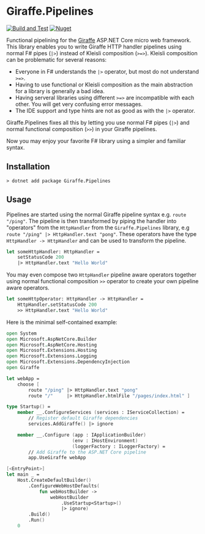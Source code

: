 # Giraffe.Pipelines

[![Build and Test](https://github.com/dbrattli/Giraffe.Pipelines/actions/workflows/build-and-test.yml/badge.svg)](https://github.com/dbrattli/Giraffe.Pipelines/actions/workflows/build-and-test.yml)
[![Nuget](https://img.shields.io/nuget/vpre/Giraffe.Pipelines)](https://www.nuget.org/packages/Giraffe.Pipelines/)


Functional pipelining for the
[Giraffe](https://github.com/giraffe-fsharp/Giraffe) ASP.NET Core micro
web framework. This library enables you to write Giraffe HTTP handler
pipelines using normal F# pipes (`|>`) instead of Kleisli composition
(`>=>`). Kleisli composition can be problematic for several reasons:

- Everyone in F# understands the `|>` operator, but most do not
  understand `>=>`.
- Having to use functional or Kleisli composition as the main
  abstraction for a library is generally a bad idea.
- Having serveral libraries using different `>=>` are incompatible with
  each other. You will get very confusing error messages.
- The IDE support and type hints are not as good as with the `|>`
  operator.

Giraffe.Pipelines fixes all this by letting you use normal F# pipes
(`|>`) and normal functional composition (`>>`) in your Giraffe
pipelines.

Now you may enjoy your favorite F# library using a simpler and familiar
syntax.

## Installation

```console
> dotnet add package Giraffe.Pipelines
```

## Usage

Pipelines are started using the normal Giraffe pipeline syntax e.g.
`route "/ping"`. The pipeline is then transformed by piping the handler
into "operators" from the `HttpHandler` from the `Giraffe.Pipelines`
library, e.g `route "/ping" |> HttpHandler.text "pong"`. These operators
have the type `HttpHandler -> HttpHandler` and can be used to transform
the pipeline.

```fsharp
let someHttpHandler: HttpHandler =
    setStatusCode 200
    |> HttpHandler.text "Hello World"
```

You may even compose two `HttpHandler` pipeline aware operators together 
using normal functional composition `>>` operator to create your own 
pipeline aware operators.

```fsharp
let someHttpOperator: HttpHandler -> HttpHandler =
    HttpHandler.setStatusCode 200
    >> HttpHandler.text "Hello World"
```

Here is the minimal self-contained example:

```fsharp
open System
open Microsoft.AspNetCore.Builder
open Microsoft.AspNetCore.Hosting
open Microsoft.Extensions.Hosting
open Microsoft.Extensions.Logging
open Microsoft.Extensions.DependencyInjection
open Giraffe

let webApp =
    choose [
        route "/ping" |> HttpHandler.text "pong"
        route "/"     |> HttpHandler.htmlFile "/pages/index.html" ]

type Startup() =
    member __.ConfigureServices (services : IServiceCollection) =
        // Register default Giraffe dependencies
        services.AddGiraffe() |> ignore

    member __.Configure (app : IApplicationBuilder)
                        (env : IHostEnvironment)
                        (loggerFactory : ILoggerFactory) =
        // Add Giraffe to the ASP.NET Core pipeline
        app.UseGiraffe webApp

[<EntryPoint>]
let main _ =
    Host.CreateDefaultBuilder()
        .ConfigureWebHostDefaults(
            fun webHostBuilder ->
                webHostBuilder
                    .UseStartup<Startup>()
                    |> ignore)
        .Build()
        .Run()
    0
```

